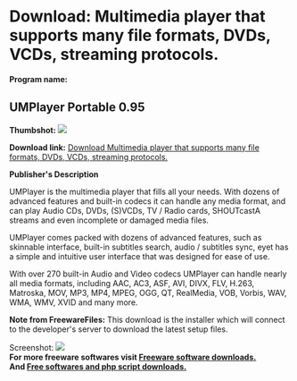 # Download: Multimedia player that supports many file formats, DVDs, VCDs, streaming protocols.

**Program name:**

## UMPlayer Portable 0.95

  
**Thumbshot:** ![](http://www.freewarefiles.com/screenshot/umplayer_md.jpg)   
  
**Download link:** [Download Multimedia player that supports many file formats, DVDs, VCDs, streaming protocols.](http://freesoftwares.boysofts.com/UMPlayer_program_65758.html)  
  


**Publisher's Description**  
  


UMPlayer is the multimedia player that fills all your needs. With dozens of advanced features and built-in codecs it can handle any media format, and can play Audio CDs, DVDs, (S)VCDs, TV / Radio cards, SHOUTcastA streams and even incomplete or damaged media files. 

UMPlayer comes packed with dozens of advanced features, such as skinnable interface, built-in subtitles search, audio / subtitles sync, eyet has a simple and intuitive user interface that was designed for ease of use.

With over 270 built-in Audio and Video codecs UMPlayer can handle nearly all media formats, including AAC, AC3, ASF, AVI, DIVX, FLV, H.263, Matroska, MOV, MP3, MP4, MPEG, OGG, QT, RealMedia, VOB, Vorbis, WAV, WMA, WMV, XVID and many more.

**Note from FreewareFiles:** This download is the installer which will connect to the developer's server to download the latest setup files.

  
  
Screenshot: ![](http://www.freewarefiles.com/screenshot/umplayer.jpg)   
**For more freeware softwares visit [Freeware software downloads.](http://freesoftwares.boysofts.com/)**   
**And [Free softwares and php script downloads.](http://www.boysofts.com/)**
